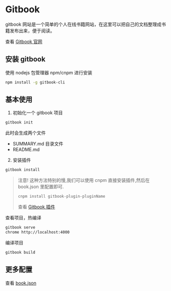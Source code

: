 # Gitbook

gitbook 网站是一个简单的个人在线书籍网站，在这里可以把自己的文档整理成书籍发布出来，便于阅读。

查看 [Gitbook 官网](https://www.gitbook.com/)

## 安装 gitbook

使用 nodejs 包管理器 npm/cnpm 进行安装

```sh
npm install -g gitbook-cli
```

## 基本使用

1. 初始化一个 gitbook 项目

```sh
gitbook init
```

此时会生成两个文件

- SUMMARY.md 目录文件
- README.md

2. 安装插件

```sh
gitbook install
```

> 注意! 这种方法特别的慢,我们可以使用 cnpm 直接安装插件,然后在 book.json 里配置即可.
>
> ```sh
> cnpm install gitbook-plugin-pluginName
> ```
> 查看 [Gitbook 插件](./plugins.md)

查看项目，热编译

```sh
gitbook serve
chrome http://localhost:4000
```

编译项目

```sh
gitbook build
```

## 更多配置

查看 [book.json](./book.json.md)
